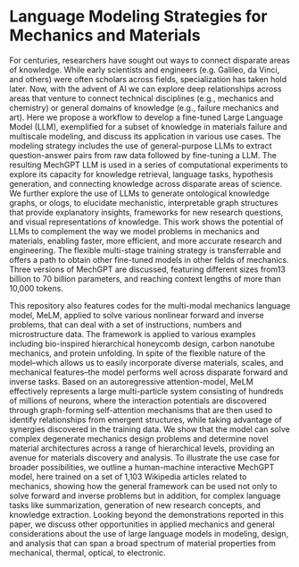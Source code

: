 # Language Modeling Strategies for Mechanics and Materials

For centuries, researchers have sought out ways to connect disparate areas of knowledge. While early scientists and engineers (e.g. Galileo, da Vinci, and others) were often scholars across fields, specialization has taken hold later. Now, with the advent of AI we can explore deep relationships across areas that venture to connect technical disciplines (e.g., mechanics and chemistry) or general domains of knowledge (e.g., failure mechanics and art). Here we propose a workflow to develop a fine-tuned Large Language Model (LLM), exemplified for a subset of knowledge in materials failure and multiscale modeling, and discuss its application in various use cases. The modeling strategy includes the use of general-purpose LLMs to extract question-answer pairs from raw data followed by fine-tuning a LLM. The resulting MechGPT LLM is used in a series of computational experiments to explore its capacity for knowledge retrieval, language tasks, hypothesis generation, and connecting knowledge across disparate areas of science. We further explore the use of LLMs to generate ontological knowledge graphs, or ologs, to elucidate mechanistic, interpretable graph structures that provide explanatory insights, frameworks for new research questions, and visual representations of knowledge.  This work shows the potential of LLMs to complement the way we model problems in mechanics and materials, enabling faster, more efficient, and more accurate research and engineering. The flexible multi-stage training strategy is transferrable and offers a path to obtain other fine-tuned models in other fields of mechanics. Three versions of MechGPT are discussed, featuring different sizes from13 billion to 70 billion parameters, and reaching context lengths of more than 10,000 tokens. 

This repository also features codes for the multi-modal mechanics language model, MeLM, applied to solve various nonlinear forward and inverse problems, that can deal with a set of instructions, numbers and microstructure data. The framework is applied to various examples including bio-inspired hierarchical honeycomb design, carbon nanotube mechanics, and protein unfolding. In spite of the flexible nature of the model–which allows us to easily incorporate diverse materials, scales, and mechanical features–the model performs well across disparate forward and inverse tasks. Based on an autoregressive attention-model, MeLM effectively represents a large multi-particle system consisting of hundreds of millions of neurons, where the interaction potentials are discovered through graph-forming self-attention mechanisms that are then used to identify relationships from emergent structures, while taking advantage of synergies discovered in the training data. We show that the model can solve complex degenerate mechanics design problems and determine novel material architectures across a range of hierarchical levels, providing an avenue for materials discovery and analysis. To illustrate the use case for broader possibilities, we outline a human-machine interactive MechGPT model, here trained on a set of 1,103 Wikipedia articles related to mechanics, showing how the general framework can be used not only to solve forward and inverse problems but in addition, for complex language tasks like summarization, generation of new research concepts, and knowledge extraction. Looking beyond the demonstrations reported in this paper, we discuss other opportunities in applied mechanics and general considerations about the use of large language models in modeling, design, and analysis that can span a broad spectrum of material properties from mechanical, thermal, optical, to electronic.
